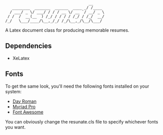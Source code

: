 ```
                                     __
   ________  _______  ______  ____ _/ /____
  / ___/ _ \/ ___/ / / / __ \/ __ `/ __/ _ \
 / /  /  __(__  ) /_/ / / / / /_/ / /_/  __/
/_/   \___/____/\__,_/_/ /_/\__,_/\__/\___/

```

A Latex document class for producing memorable resumes.

## Dependencies
* XeLatex

## Fonts
To get the same look, you'll need the following fonts installed on your system:

* [Day Roman](http://www.dafont.com/day-roman.font)
* [Myriad Pro](https://typekit.com/fonts/myriad-pro)
* [Font Awesome](http://fortawesome.github.com/Font-Awesome/)

You can obviously change the resunate.cls file to specify whichever fonts you want.
